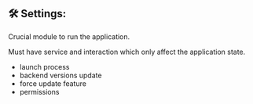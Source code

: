 ## 🛠 Settings:

Crucial module to run the application.

Must have service and interaction which only affect the application state. 


- launch process
- backend versions update
- force update feature
- permissions
